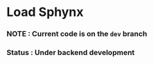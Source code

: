 
# Load Sphynx
### NOTE : Current code is on the `dev` branch 
### Status : Under backend development
